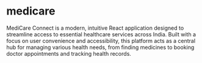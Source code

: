 # medicare
MediCare Connect is a modern, intuitive React application designed to streamline access to essential healthcare services across India. Built with a focus on user convenience and accessibility, this platform acts as a central hub for managing various health needs, from finding medicines to booking doctor appointments and tracking health records.

